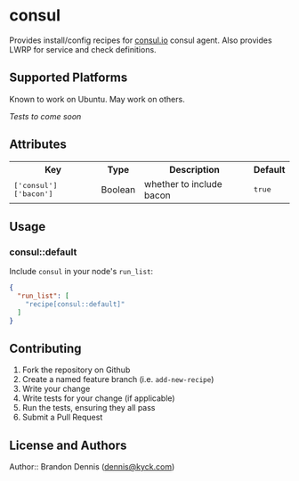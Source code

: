 # consul

Provides install/config recipes for [consul.io](http://consul.io) consul agent.
Also provides LWRP for service and check definitions.

## Supported Platforms

Known to work on Ubuntu. May work on others.

_Tests to come soon_

## Attributes

<table>
  <tr>
    <th>Key</th>
    <th>Type</th>
    <th>Description</th>
    <th>Default</th>
  </tr>
  <tr>
    <td><tt>['consul']['bacon']</tt></td>
    <td>Boolean</td>
    <td>whether to include bacon</td>
    <td><tt>true</tt></td>
  </tr>
</table>

## Usage

### consul::default

Include `consul` in your node's `run_list`:

```json
{
  "run_list": [
    "recipe[consul::default]"
  ]
}
```

## Contributing

1. Fork the repository on Github
2. Create a named feature branch (i.e. `add-new-recipe`)
3. Write your change
4. Write tests for your change (if applicable)
5. Run the tests, ensuring they all pass
6. Submit a Pull Request

## License and Authors

Author:: Brandon Dennis (<dennis@kyck.com>)
